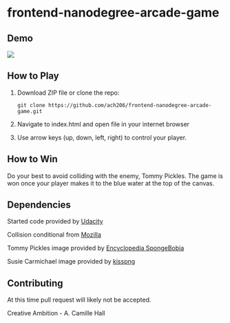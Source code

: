 frontend-nanodegree-arcade-game
===============================

## Demo
<img src="https://media.giphy.com/media/RkJjoIzl7Waeg0I3ZG/giphy.gif"/>


## How to Play
1) Download ZIP file or clone the repo:

    ```git clone https://github.com/ach206/frontend-nanodegree-arcade-game.git```

2) Navigate to index.html and open file in your internet browser

3) Use arrow keys (up, down, left, right) to control your player.
## How to Win
Do your best to avoid colliding with the enemy, Tommy Pickles.
The game is won once your player makes it to the blue water
at the top of the canvas.


## Dependencies
Started code provided by [Udacity](www.udacity.com)

Collision conditional from [Mozilla](https://developer.mozilla.org/en-US/docs/Games/Techniques/2D_collision_detection)

Tommy Pickles image provided by [Encyclopedia SpongeBobia](https://vignette.wikia.nocookie.net/spongebob/images/8/8b/Tommy-rugrats-29976925-1023-870.png/revision/latest?cb=20160331054033)

Susie Carmichael image provided by [kisspng](https://banner2.kisspng.com/20180410/xtw/kisspng-susie-carmichael-angelica-pickles-tommy-pickles-ch-rugrats-5acc8d6a4dfd98.8798199915233549863195.jpg)

## Contributing
At this time pull request will likely not be accepted.

Creative Ambition - A. Camille Hall
